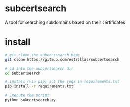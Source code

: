 # subcertsearch
A tool for searching subdomains based on their certificates

# install
```sh
# git clone the subcertsearch Repo
git clone https://github.com/estr3llas/subcertsearch

# cd into the subcertsearch dir
cd subcertsearch

# install (via pip) all the reqs in requirements.txt
pip install -r requirements.txt

# Execute the script
python subcertsearch.py
```
